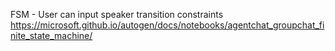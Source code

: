 FSM - User can input speaker transition constraints
https://microsoft.github.io/autogen/docs/notebooks/agentchat_groupchat_finite_state_machine/